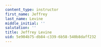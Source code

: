 ```yaml
---
content_type: instructor
first_name: Jeffrey
last_name: Levine
middle_initial: ''
salutation: ''
title: Jeffrey Levine
uid: 5e904b75-db84-c339-6b58-540b8daff232
---
```


